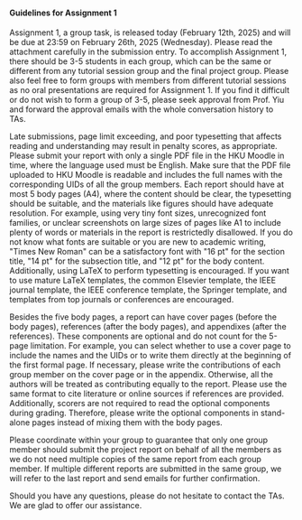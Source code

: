 #### Guidelines for Assignment 1

Assignment 1, a group task, is released today (February 12th, 2025) and will be due at 23:59 on February 26th, 2025 (Wednesday). Please read the attachment carefully in the submission entry. To accomplish Assignment 1, there should be 3-5 students in each group, which can be the same or different from any tutorial session group and the final project group. Please also feel free to form groups with members from different tutorial sessions as no oral presentations are required for Assignment 1. If you find it difficult or do not wish to form a group of 3-5, please seek approval from Prof. Yiu and forward the approval emails with the whole conversation history to TAs. 

Late submissions, page limit exceeding, and poor typesetting that affects reading and understanding may result in penalty scores, as appropriate. Please submit your report with only a single PDF file in the HKU Moodle in time, where the language used must be English. Make sure that the PDF file uploaded to HKU Moodle is readable and includes the full names with the corresponding UIDs of all the group members. Each report should have at most 5 body pages (A4), where the content should be clear, the typesetting should be suitable, and the materials like figures should have adequate resolution. For example, using very tiny font sizes, unrecognized font families, or unclear screenshots on large sizes of pages like A1 to include plenty of words or materials in the report is restrictedly disallowed. If you do not know what fonts are suitable or you are new to academic writing, "Times New Roman" can be a satisfactory font with "16 pt" for the section title, "14 pt" for the subsection title, and "12 pt" for the body content. Additionally, using LaTeX to perform typesetting is encouraged. If you want to use mature LaTeX templates, the common Elsevier template, the IEEE journal template, the IEEE conference template, the Springer template, and templates from top journals or conferences are encouraged. 

Besides the five body pages, a report can have cover pages (before the body pages), references (after the body pages), and appendixes (after the references). These components are optional and do not count for the 5-page limitation. For example, you can select whether to use a cover page to include the names and the UIDs or to write them directly at the beginning of the first formal page. If necessary, please write the contributions of each group member on the cover page or in the appendix. Otherwise, all the authors will be treated as contributing equally to the report. Please use the same format to cite literature or online sources if references are provided. Additionally, scorers are not required to read the optional components during grading. Therefore, please write the optional components in stand-alone pages instead of mixing them with the body pages. 

Please coordinate within your group to guarantee that only one group member should submit the project report on behalf of all the members as we do not need multiple copies of the same report from each group member. If multiple different reports are submitted in the same group, we will refer to the last report and send emails for further confirmation. 

Should you have any questions, please do not hesitate to contact the TAs. We are glad to offer our assistance. 

